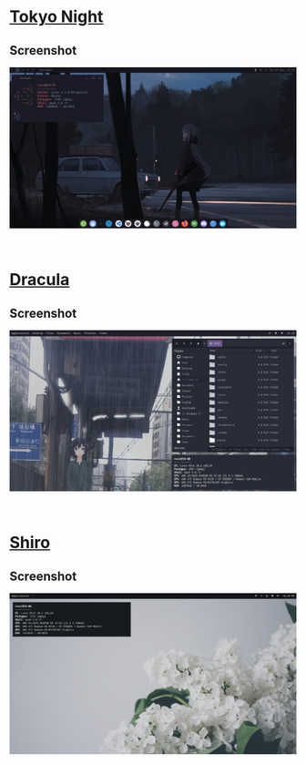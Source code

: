 # [Tokyo Night](https://github.com/revaldy-30/dotfiles/tree/master/Tokyo-Night)

## Screenshot
<p align="center">
        <img src="/screenshot/SST1.png" />
</p>

<br>

# [Dracula](https://github.com/revaldy-30/dotfiles/tree/master/Dracula)

## Screenshot
<p align="center">
        <img src="/screenshot/SS1.png" />
</p>

<br>


# [Shiro](https://github.com/revaldy-30/dotfiles/tree/master/Shiro)


## Screenshot
<p align="center">
        <img src="/screenshot/SSY1.png" />
</p>

<br>








